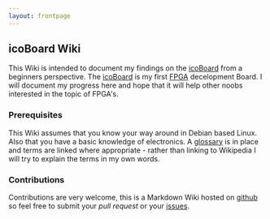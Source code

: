 ```yaml
---
layout: frontpage
---
```


## icoBoard Wiki
This Wiki is intended to document my findings on the [icoBoard](http://icoboard.org) from a beginners perspective.
The [icoBoard](http://icoboard.org) is my first [FPGA](/glossary/#fpga) decelopment Board. I will document my progress here and hope that it will help other noobs interested in the topic of FPGA's.

### Prerequisites
This Wiki assumes that you know your way around in Debian based Linux. Also that you have a basic knowledge of electronics. A [glossary](/glossary/) is in place and terms are linked where appropriate - rather than linking to Wikipedia I will try to explain the terms in my own words.

### Contributions
Contributions are very welcome, this is a Markdown Wiki hosted on [github](https://github.com/stylesuxx/icoboard-wiki) so feel free to submit your *pull request* or your [issues](https://github.com/stylesuxx/icoboard-wiki/issues).

